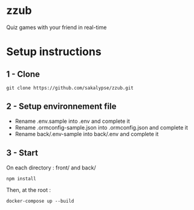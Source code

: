 # zzub
Quiz games with your friend in real-time

# Setup instructions
## 1 - Clone 
```
git clone https://github.com/sakalypse/zzub.git
```
## 2 - Setup environnement file 
- Rename .env.sample into .env and complete it<br/>
- Rename .ormconfig-sample.json into .ormconfig.json and complete it<br/>
- Rename back/.env-sample into back/.env and complete it
## 3 - Start 
On each directory : front/ and back/
```
npm install
```
Then, at the root :
```
docker-compose up --build
```